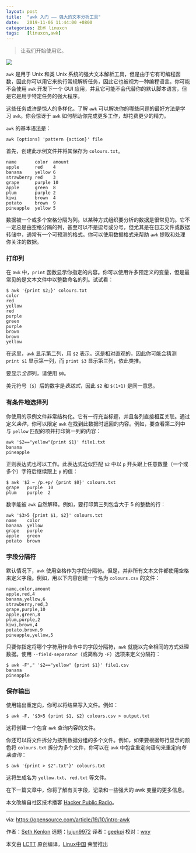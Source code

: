 ```yaml
---
layout: post
title:	"awk 入门 —— 强大的文本分析工具"
date:	2019-11-06 11:44:00 +0800 
categories:	技术 linuxcn 
tags:	[linuxcn,awk]
---
```




> 
> 让我们开始使用它。
> 
> 
> 


![](/Asserts/Images//attachment/album/201911/06/114421e006e9mbh0xxe8bb.jpg)


`awk` 是用于 Unix 和类 Unix 系统的强大文本解析工具，但是由于它有可编程函数，因此你可以用它来执行常规解析任务，因此它也被视为一种编程语言。你可能不会使用 `awk` 开发下一个 GUI 应用，并且它可能不会代替你的默认脚本语言，但是它是用于特定任务的强大程序。


这些任务或许是惊人的多样化。了解 `awk` 可以解决你的哪些问题的最好方法是学习 `awk`。你会惊讶于 `awk` 如何帮助你完成更多工作，却花费更少的精力。


`awk` 的基本语法是：



```
awk [options] 'pattern {action}' file
```

首先，创建此示例文件并将其保存为 `colours.txt`。



```
name       color  amount
apple      red    4
banana     yellow 6
strawberry red    3
grape      purple 10
apple      green  8
plum       purple 2
kiwi       brown  4
potato     brown  9
pineapple  yellow 5
```

数据被一个或多个空格分隔为列。以某种方式组织要分析的数据是很常见的。它不一定总是由空格分隔的列，甚至可以不是逗号或分号，但尤其是在日志文件或数据转储中，通常有一个可预测的格式。你可以使用数据格式来帮助 `awk` 提取和处理你关注的数据。


### 打印列


在 `awk` 中，`print` 函数显示你指定的内容。你可以使用许多预定义的变量，但是最常见的是文本文件中以整数命名的列。试试看：



```
$ awk '{print $2;}' colours.txt
color
red
yellow
red
purple
green
purple
brown
brown
yellow
```

在这里，`awk` 显示第二列，用 `$2` 表示。这是相对直观的，因此你可能会猜测 `print $1` 显示第一列，而 `print $3` 显示第三列，依此类推。


要显示*全部*列，请使用 `$0`。


美元符号（`$`）后的数字是*表达式*，因此 `$2` 和 `$(1+1)` 是同一意思。


### 有条件地选择列


你使用的示例文件非常结构化。它有一行充当标题，并且各列直接相互关联。通过定义*条件*，你可以限定 `awk` 在找到此数据时返回的内容。例如，要查看第二列中与 `yellow` 匹配的项并打印第一列的内容：



```
awk '$2=="yellow"{print $1}' file1.txt
banana
pineapple
```

正则表达式也可以工作。此表达式近似匹配 `$2` 中以 `p` 开头跟上任意数量（一个或多个）字符后继续跟上 `p` 的值：



```
$ awk '$2 ~ /p.+p/ {print $0}' colours.txt
grape   purple  10
plum    purple  2
```

数字能被 `awk` 自然解释。例如，要打印第三列包含大于 5 的整数的行：



```
awk '$3>5 {print $1, $2}' colours.txt
name    color
banana  yellow
grape   purple
apple   green
potato  brown
```

### 字段分隔符


默认情况下，`awk` 使用空格作为字段分隔符。但是，并非所有文本文件都使用空格来定义字段。例如，用以下内容创建一个名为 `colours.csv` 的文件：



```
name,color,amount
apple,red,4
banana,yellow,6
strawberry,red,3
grape,purple,10
apple,green,8
plum,purple,2
kiwi,brown,4
potato,brown,9
pineapple,yellow,5
```

只要你指定将哪个字符用作命令中的字段分隔符，`awk` 就能以完全相同的方式处理数据。使用 `--field-separator`（或简称为 `-F`）选项来定义分隔符：



```
$ awk -F"," '$2=="yellow" {print $1}' file1.csv
banana
pineapple
```

### 保存输出


使用输出重定向，你可以将结果写入文件。例如：



```
$ awk -F, '$3>5 {print $1, $2} colours.csv > output.txt
```

这将创建一个包含 `awk` 查询内容的文件。


你还可以将文件拆分为按列数据分组的多个文件。例如，如果要根据每行显示的颜色将 `colours.txt` 拆分为多个文件，你可以在 `awk` 中包含重定向语句来重定向*每条查询*：



```
$ awk '{print > $2".txt"}' colours.txt
```

这将生成名为 `yellow.txt`、`red.txt` 等文件。


在下一篇文章中，你将了解有关字段，记录和一些强大的 awk 变量的更多信息。


本文改编自社区技术播客 [Hacker Public Radio](http://hackerpublicradio.org/eps.php?id=2114)。




---


via: <https://opensource.com/article/19/10/intro-awk>


作者：[Seth Kenlon](https://opensource.com/users/seth) 选题：[lujun9972](https://github.com/lujun9972) 译者：[geekpi](https://github.com/geekpi) 校对：[wxy](https://github.com/wxy)


本文由 [LCTT](https://github.com/LCTT/TranslateProject) 原创编译，[Linux中国](https://linux.cn/) 荣誉推出
